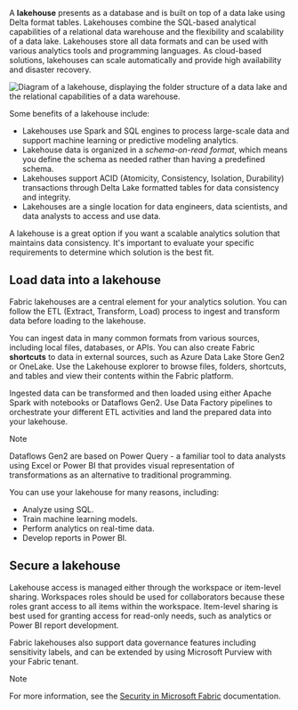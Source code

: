 A **lakehouse** presents as a database and is built on top of a data lake using Delta format tables. Lakehouses combine the SQL-based analytical capabilities of a relational data warehouse and the flexibility and scalability of a data lake. Lakehouses store all data formats and can be used with various analytics tools and programming languages. As cloud-based solutions, lakehouses can scale automatically and provide high availability and disaster recovery.

![Diagram of a lakehouse, displaying the folder structure of a data lake and the relational capabilities of a data warehouse.](../media/lakehouse-components.png)

Some benefits of a lakehouse include:

- Lakehouses use Spark and SQL engines to process large-scale data and support machine learning or predictive modeling analytics.
- Lakehouse data is organized in a *schema-on-read format*, which means you define the schema as needed rather than having a predefined schema.
- Lakehouses support ACID (Atomicity, Consistency, Isolation, Durability) transactions through Delta Lake formatted tables for data consistency and integrity.
- Lakehouses are a single location for data engineers, data scientists, and data analysts to access and use data.

A lakehouse is a great option if you want a scalable analytics solution that maintains data consistency. It's important to evaluate your specific requirements to determine which solution is the best fit.

## Load data into a lakehouse

Fabric lakehouses are a central element for your analytics solution. You can follow the ETL (Extract, Transform, Load) process to ingest and transform data before loading to the lakehouse.

You can ingest data in many common formats from various sources, including local files, databases, or APIs. You can also create Fabric **shortcuts** to data in external sources, such as Azure Data Lake Store Gen2 or OneLake. Use the Lakehouse explorer to browse files, folders, shortcuts, and tables and view their contents within the Fabric platform.

Ingested data can be transformed and then loaded using either Apache Spark with notebooks or Dataflows Gen2. Use Data Factory pipelines to orchestrate your different ETL activities and land the prepared data into your lakehouse.

> [!NOTE]
> Dataflows Gen2 are based on Power Query - a familiar tool to data analysts using Excel or Power BI that provides visual representation of transformations as an alternative to traditional programming.

You can use your lakehouse for many reasons, including:

- Analyze using SQL.
- Train machine learning models.
- Perform analytics on real-time data.
- Develop reports in Power BI.

## Secure a lakehouse

Lakehouse access is managed either through the workspace or item-level sharing. Workspaces roles should be used for collaborators because these roles grant access to all items within the workspace. Item-level sharing is best used for granting access for read-only needs, such as analytics or Power BI report development.

Fabric lakehouses also support data governance features including sensitivity labels, and can be extended by using Microsoft Purview with your Fabric tenant.

> [!NOTE]
> For more information, see the [Security in Microsoft Fabric](/fabric/security/security-overview) documentation.
